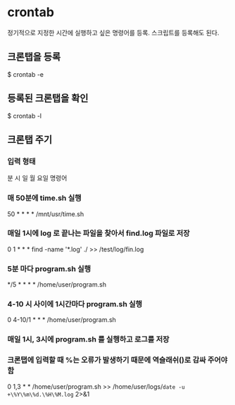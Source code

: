 # crontab 
정기적으로 지정한 시간에 실행하고 싶은 명령어를 등록. 스크립트를 등록해도 된다.
## 크론탭을 등록
$ crontab -e

## 등록된 크론탭을 확인
$ crontab -l

## 크론탭 주기

### 입력 형태 
분 시 일 월 요일 명령어

### 매 50분에 time.sh 실행 
50 * * * * /mnt/usr/time.sh

### 매일 1시에 log 로 끝나는 파일을 찾아서 find.log 파일로 저장 
0 1 * * * find -name '*.log' ./ >> /test/log/fin.log 

### 5분 마다 program.sh 실행
*/5 * * * * /home/user/program.sh

### 4-10 시 사이에 1시간마다 program.sh 실행
0 4-10/1 * * * /home/user/program.sh

### 매일 1시, 3시에 program.sh 를 실행하고 로그를 저장
### 크론탭에 입력할 때 %는 오류가 발생하기 때문에 역슬래쉬(\)로 감싸 주어야 함 
0 1,3 * * /home/user/program.sh >> /home/user/logs/`date -u +\%Y\%m\%d.\%H\%M.log` 2>&1

